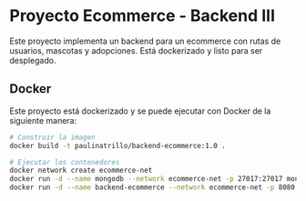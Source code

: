 # Proyecto Ecommerce - Backend III

Este proyecto implementa un backend para un ecommerce con rutas de usuarios, mascotas y adopciones. Está dockerizado y listo para ser desplegado.

## Docker

Este proyecto está dockerizado y se puede ejecutar con Docker de la siguiente manera:

```bash
# Construir la imagen
docker build -t paulinatrillo/backend-ecommerce:1.0 .

# Ejecutar los contenedores
docker network create ecommerce-net
docker run -d --name mongodb --network ecommerce-net -p 27017:27017 mongo:6
docker run -d --name backend-ecommerce --network ecommerce-net -p 8080:8080 paulinatrillo/backend-ecommerce:1.0
